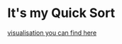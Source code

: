 # It's my Quick Sort

[visualisation you can find here](https://www.cs.usfca.edu/~galles/visualization/ComparisonSort.html)